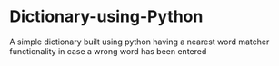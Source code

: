 # Dictionary-using-Python
A simple dictionary built using python having a nearest word matcher functionality in case a wrong word has been entered
